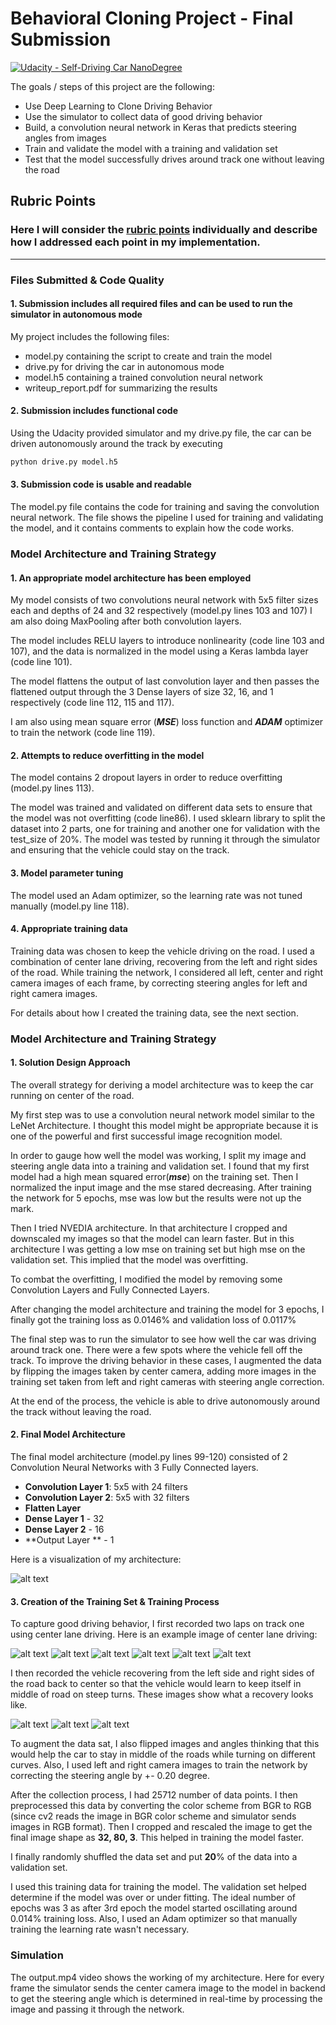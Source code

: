 # **Behavioral Cloning Project - Final Submission** 
[![Udacity - Self-Driving Car NanoDegree](https://s3.amazonaws.com/udacity-sdc/github/shield-carnd.svg)](http://www.udacity.com/drive)

The goals / steps of this project are the following:
* Use Deep Learning to Clone Driving Behavior
* Use the simulator to collect data of good driving behavior
* Build, a convolution neural network in Keras that predicts steering angles from images
* Train and validate the model with a training and validation set
* Test that the model successfully drives around track one without leaving the road

[//]: # (Image References)

[image1]: ./examples/center_1.jpg "Center Image 1"
[image2]: ./examples/center_2.jpg "Center Image 2"
[image3]: ./examples/center_3.jpg "Center Image 3"
[image4]: ./examples/center_4.jpg "Center Image 4"
[image5]: ./examples/center_5.jpg "Center Image 5"
[image6]: ./examples/center_6.jpg "Center Image 6"
[image7]: ./examples/recovery_1.jpg "Recovery Image 1"
[image8]: ./examples/recovery_2.jpg "Recovery Image 2"
[image9]: ./examples/recovery_3.jpg "Recovery Image 3"
[image10]: ./examples/model_architecture.png "Model Architecture"

## Rubric Points
### Here I will consider the [rubric points](https://review.udacity.com/#!/rubrics/432/view) individually and describe how I addressed each point in my implementation.  

---
### Files Submitted & Code Quality

#### 1. Submission includes all required files and can be used to run the simulator in autonomous mode

My project includes the following files:
* model.py containing the script to create and train the model
* drive.py for driving the car in autonomous mode
* model.h5 containing a trained convolution neural network 
* writeup_report.pdf for summarizing the results

#### 2. Submission includes functional code
Using the Udacity provided simulator and my drive.py file, the car can be driven autonomously around the track by executing 
```sh
python drive.py model.h5
```

#### 3. Submission code is usable and readable

The model.py file contains the code for training and saving the convolution neural network. The file shows the pipeline I used for training and validating the model, and it contains comments to explain how the code works.

### Model Architecture and Training Strategy

#### 1. An appropriate model architecture has been employed

My model consists of two convolutions neural network with 5x5 filter sizes each and depths of 24 and 32 respectively (model.py lines 103 and 107)
I am also doing MaxPooling after both convolution layers.

The model includes RELU layers to introduce nonlinearity (code line 103 and 107), and the data is normalized in the model using a Keras lambda layer (code line 101).

The model flattens the output of last convolution layer and then passes the flattened output through the 3 Dense layers of size 32, 16, and 1 respectively (code line 112, 115 and  117).

I am also using mean square error (***MSE***) loss function  and ***ADAM*** optimizer to train the network (code line 119). 

#### 2. Attempts to reduce overfitting in the model

The model contains 2 dropout layers in order to reduce overfitting (model.py lines 113). 

The model was trained and validated on different data sets to ensure that the model was not overfitting (code line86). I used sklearn library to split the dataset into 2 parts, one for training and another one for validation with the test_size of 20%. The model was tested by running it through the simulator and ensuring that the vehicle could stay on the track.

#### 3. Model parameter tuning

The model used an Adam optimizer, so the learning rate was not tuned manually (model.py line 118).

#### 4. Appropriate training data

Training data was chosen to keep the vehicle driving on the road. I used a combination of center lane driving, recovering from the left and right sides of the road. While training the network, I considered all left, center and right camera images of each frame, by correcting steering angles for left and right camera images.

For details about how I created the training data, see the next section. 

### Model Architecture and Training Strategy

#### 1. Solution Design Approach

The overall strategy for deriving a model architecture was to keep the car running on center of the road.

My first step was to use a convolution neural network model similar to the LeNet Architecture. I thought this model might be appropriate because it is one of the powerful and first successful image recognition model. 

In order to gauge how well the model was working, I split my image and steering angle data into a training and validation set. I found that my first model had a high mean squared error(***mse***) on the training set. Then I normalized the input image and the mse stared decreasing. After training the network for 5 epochs, mse was low but the results were not up the mark.

Then I tried NVEDIA architecture. In that architecture I cropped and downscaled my images so that the model can learn faster. But in this architecture I was getting a low mse on training set but high mse on the validation set. This implied that the model was overfitting. 

To combat the overfitting, I modified the model by removing some Convolution Layers and Fully Connected Layers.

After changing the model architecture and training the model for 3 epochs, I finally got the training loss as 0.0146% and validation loss of 0.0117%

The final step was to run the simulator to see how well the car was driving around track one. There were a few spots where the vehicle fell off the track. To improve the driving behavior in these cases, I augmented the data by flipping the images taken by center camera, adding more images in the training set taken from left and right cameras with steering angle correction.

At the end of the process, the vehicle is able to drive autonomously around the track without leaving the road.

#### 2. Final Model Architecture

The final model architecture (model.py lines 99-120) consisted of 2 Convolution Neural Networks with 3 Fully Connected layers.

 - **Convolution Layer 1**:  5x5 with 24 filters
 - **Convolution Layer 2**: 5x5 with 32 filters
 - **Flatten Layer** 
 - **Dense Layer 1** - 32
 - **Dense Layer 2** - 16
 - **Output Layer ** - 1


Here is a visualization of my architecture:

![alt text][image10]

#### 3. Creation of the Training Set & Training Process

To capture good driving behavior, I first recorded two laps on track one using center lane driving. Here is an example image of center lane driving:

![alt text][image1]
![alt text][image2]
![alt text][image3]
![alt text][image4]
![alt text][image5]
![alt text][image6]

I then recorded the vehicle recovering from the left side and right sides of the road back to center so that the vehicle would learn to keep itself in middle of road on steep turns. These images show what a recovery looks like.

![alt text][image7]
![alt text][image8]
![alt text][image9]

To augment the data sat, I also flipped images and angles thinking that this would help the car to stay in middle of the roads while turning on different curves.
Also, I used left and right camera images to train the network by correcting the steering angle by +- 0.20 degree.

After the collection process, I had 25712 number of data points. I then preprocessed this data by converting the color scheme from BGR to RGB (since cv2 reads the image in BGR color scheme and simulator sends images in RGB format). Then I cropped and rescaled the image to get the final image shape as **32, 80, 3**. This helped in training the model faster.

I finally randomly shuffled the data set and put **20**% of the data into a validation set. 

I used this training data for training the model. The validation set helped determine if the model was over or under fitting. The ideal number of epochs was 3 as after 3rd epoch the model started oscillating around 0.014% training loss. Also, I used an Adam optimizer so that manually training the learning rate wasn't necessary.

### Simulation
The output.mp4 video shows the working of my architecture. Here for every frame the simulator sends the center camera image to the model in backend to get the steering angle which is determined in real-time by processing the image and passing it through the network.
